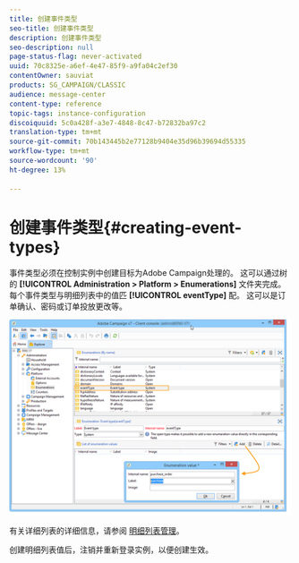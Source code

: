 ```yaml
---
title: 创建事件类型
seo-title: 创建事件类型
description: 创建事件类型
seo-description: null
page-status-flag: never-activated
uuid: 70c8325e-a6ef-4e47-85f9-a9fa04c2ef30
contentOwner: sauviat
products: SG_CAMPAIGN/CLASSIC
audience: message-center
content-type: reference
topic-tags: instance-configuration
discoiquuid: 5c0a428f-a3e7-4848-8c47-b72832ba97c2
translation-type: tm+mt
source-git-commit: 70b143445b2e77128b9404e35d96b39694d55335
workflow-type: tm+mt
source-wordcount: '90'
ht-degree: 13%

---
```



# 创建事件类型{#creating-event-types}

事件类型必须在控制实例中创建目标为Adobe Campaign处理的。 这可以通过树的 **[!UICONTROL Administration > Platform > Enumerations]** 文件夹完成。 每个事件类型与明细列表中的值匹 **[!UICONTROL eventType]** 配。 这可以是订单确认、密码或订单投放更改等。

![](assets/messagecenter_eventtype_enum_001.png)

有关详细列表的详细信息，请参阅 [明细列表管理](../../platform/using/managing-enumerations.md)。

创建明细列表值后，注销并重新登录实例，以便创建生效。
